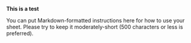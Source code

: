 **This is a test**

You can put Markdown-formatted instructions here for how to use your sheet. Please try to keep it moderately-short (500 characters or less is preferred).